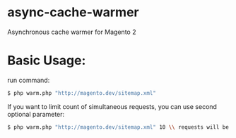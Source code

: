 # async-cache-warmer
Asynchronous cache warmer for Magento 2

# Basic Usage:
run command:
```bash
$ php warm.php "http://magento.dev/sitemap.xml"
```
If you want to limit count of simultaneous requests, you can use second optional parameter:
```bash
$ php warm.php "http://magento.dev/sitemap.xml" 10 \\ requests will be split into chunks with 10 elements each
```
